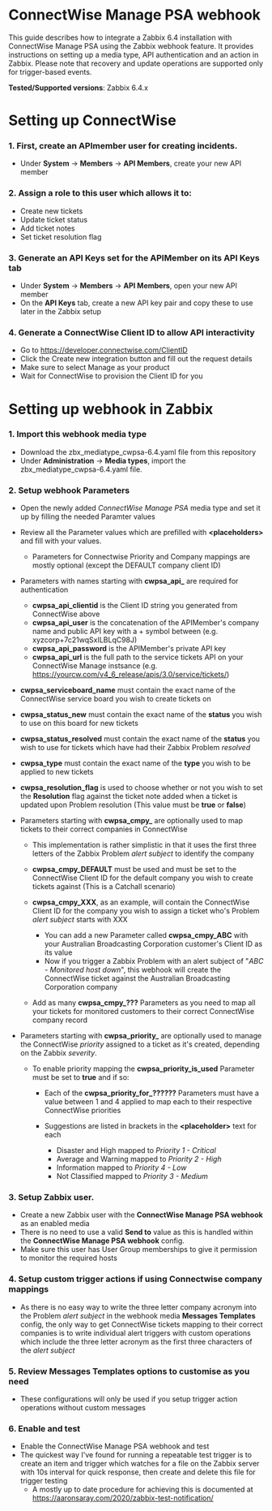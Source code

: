 # ConnectWise Manage PSA webhook

This guide describes how to integrate a Zabbix 6.4 installation with ConnectWise Manage PSA using the Zabbix webhook feature. It provides instructions on setting up a media type, API authentication and an action in Zabbix.
Please note that recovery and update operations are supported only for trigger-based events.

**Tested/Supported versions**: Zabbix 6.4.x

# Setting up ConnectWise

### 1. First, create an APImember user for creating incidents.

   - Under **System** -> **Members** -> **API Members**, create your new API member

### 2. Assign a role to this user which allows it to:

   - Create new tickets
   - Update ticket status
   - Add ticket notes
   - Set ticket resolution flag

### 3. Generate an API Keys set for the APIMember on its **API Keys** tab

   - Under **System** -> **Members** -> **API Members**, open your new API member
   - On the **API Keys** tab, create a new API key pair and copy these to use later in the Zabbix setup

### 4. Generate a ConnectWise Client ID to allow API interactivity

   - Go to https://developer.connectwise.com/ClientID
   - Click the Create new integration button and fill out the request details
   - Make sure to select Manage as your product
   - Wait for ConnectWise to provision the Client ID for you
   
# Setting up webhook in Zabbix

### 1. Import this webhook media type

   - Download the zbx_mediatype_cwpsa-6.4.yaml file from this repository
   - Under **Administration** -> **Media types**, import the zbx_mediatype_cwpsa-6.4.yaml file.
   
### 2. Setup webhook Parameters

   - Open the newly added *ConnectWise Manage PSA* media type and set it up by filling the needed Paramter values

   - Review all the Parameter values which are prefilled with **\<placeholders\>** and fill with your values.
        - Parameters for Connectwise Priority and Company mappings are mostly optional (except the DEFAULT company client ID)

   - Parameters with names starting with **cwpsa_api_** are required for authentication
     - **cwpsa_api_clientid** is the Client ID string you generated from ConnectWise above
     - **cwpsa_api_user** is the concatenation of the APIMember's company name and public API key with a + symbol between
       (e.g. xyzcorp+7c21wqSxILBLqC98J)
     - **cwpsa_api_password** is the APIMember's private API key
     - **cwpsa_api_url** is the full path to the service tickets API on your ConnectWise Manage instsance
       (e.g. https://yourcw.com/v4_6_release/apis/3.0/service/tickets/)

   - **cwpsa_serviceboard_name** must contain the exact name of the ConnectWise service board you wish to create tickets on
  
   - **cwpsa_status_new** must contain the exact name of the **status** you wish to use on this board for new tickets
  
   - **cwpsa_status_resolved** must contain the exact name of the **status** you wish to use for tickets which have had their Zabbix Problem *resolved*
  
   - **cwpsa_type** must contain the exact name of the **type** you wish to be applied to new tickets
  
   - **cwpsa_resolution_flag** is used to choose whether or not you wish to set the **Resolution** flag against the ticket note added when a ticket is updated upon Problem resolution
     (This value must be **true** or **false**)

   - Parameters starting with **cwpsa_cmpy_** are optionally used to map tickets to their correct companies in ConnectWise
      - This implementation is rather simplistic in that it uses the first three letters of the Zabbix Problem *alert subject* to identify the company


      - **cwpsa_cmpy_DEFAULT** must be used and must be set to the ConnectWise Client ID for the default company you wish to create tickets against (This is a Catchall scenario)
      - **cwpsa_cmpy_XXX**, as an example, will contain the ConnectWise Client ID for the company you wish to assign a ticket who's Problem *alert subject* starts with XXX


         - You can add a new Parameter called **cwpsa_cmpy_ABC** with your Australian Broadcasting Corporation customer's Client ID as its value
         - Now if you trigger a Zabbix Problem with an alert subject of "*ABC - Monitored host down*", this webhook will create the ConnectWise ticket against the Australian Broadcasting Corporation company

      - Add as many **cwpsa_cmpy_???** Parameters as you need to map all your tickets for monitored customers to their correct ConnectWise company record
    
   - Parameters starting with **cwpsa_priority_** are optionally used to manage the ConnectWise *priority* assigned to a ticket as it's created, depending on the Zabbix *severity*.
  
        - To enable priority mapping the **cwpsa_priority_is_used** Parameter must be set to **true** and if so:

           - Each of the **cwpsa_priority_for_??????** Parameters must have a value between 1 and 4 applied to map each to their respective ConnectWise priorities
         
           - Suggestions are listed in brackets in the **\<placeholder\>** text for each
                - Disaster and High mapped to *Priority 1 - Critical*
                - Average and Warning mapped to *Priority 2 - High*
                - Information mapped to *Priority 4 - Low*
                - Not Classified mapped to *Priority 3 - Medium*

### 3. Setup Zabbix user.
   
   - Create a new Zabbix user with the **ConnectWise Manage PSA webhook** as an enabled media
   - There is no need to use a valid **Send to** value as this is handled within the **ConnectWise Manage PSA webhook** config.
   - Make sure this user has User Group memberships to give it permission to monitor the required hosts
  
### 4. Setup custom trigger actions if using Connectwise company mappings

   - As there is no easy way to write the three letter company acronym into the Problem *alert subject* in the webhook media **Messages Templates** config, the only way to get ConnectWise tickets mapping to their correct companies is to write individual alert triggers with custom operations which include the three letter acronym as the first three characters of the *alert subject*

### 5. Review **Messages Templates** options to customise as you need

   - These configurations will only be used if you setup trigger action operations without custom messages

### 6. Enable and test

   - Enable the ConnectWise Manage PSA webhook and test
   - The quickest way I've found for running a repeatable test trigger is to create an item and trigger which watches for a file on the Zabbix server with 10s interval for quick response, then create and delete this file for trigger testing
        - A mostly up to date procedure for achieving this is documented at https://aaronsaray.com/2020/zabbix-test-notification/
